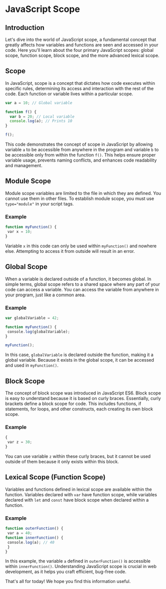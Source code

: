# JavaScript Scope

## Introduction
Let's dive into the world of JavaScript scope, a fundamental concept that greatly affects how variables and functions are seen and accessed in your code. Here you'll learn about the four primary JavaScript scopes: global scope, function scope, block scope, and the more advanced lexical scope.

## Scope
In JavaScript, scope is a concept that dictates how code executes within specific rules, determining its access and interaction with the rest of the code. Each function or variable lives within a particular scope.

```javascript
var a = 10; // Global variable

function f() {
  var b = 20; // Local variable
  console.log(a); // Prints 10
}

f();
```

This code demonstrates the concept of scope in JavaScript by allowing variable `a` to be accessible from anywhere in the program and variable `b` to be accessible only from within the function `f()`. This helps ensure proper variable usage, prevents naming conflicts, and enhances code readability and management.

## Module Scope
Module scope variables are limited to the file in which they are defined. You cannot use them in other files. To establish module scope, you must use `type="module"` in your script tags.

### Example
```javascript
function myFunction() {
 var x = 10;
}
```

Variable `x` in this code can only be used within `myFunction()` and nowhere else. Attempting to access it from outside will result in an error.

## Global Scope
When a variable is declared outside of a function, it becomes global. In simple terms, global scope refers to a shared space where any part of your code can access a variable. You can access the variable from anywhere in your program, just like a common area.

### Example
```javascript
var globalVariable = 42;

function myFunction() {
 console.log(globalVariable);
}

myFunction();
```

In this case, `globalVariable` is declared outside the function, making it a global variable. Because it exists in the global scope, it can be accessed and used in `myFunction()`.

## Block Scope
The concept of block scope was introduced in JavaScript ES6. Block scope is easy to understand because it is based on curly braces. Essentially, curly brackets define a block scope for code. This includes functions, if statements, for loops, and other constructs, each creating its own block scope.

### Example
```javascript
{
 var z = 30;
}
```

You can use variable `z` within these curly braces, but it cannot be used outside of them because it only exists within this block.

## Lexical Scope (Function Scope)
Variables and functions defined in lexical scope are available within the function. Variables declared with `var` have function scope, 
while variables declared with `let` and `const` have block scope when declared within a function.

### Example
```javascript
function outerFunction() {
 var a = 40;
function innerFunction() {
 console.log(a); // 40
 }
}
```

In this example, the variable `a` defined in `outerFunction()` is accessible within `innerFunction()`. Understanding JavaScript scope is crucial in web development, as it helps you craft efficient, bug-free code.

That's all for today! We hope you find this information useful.
